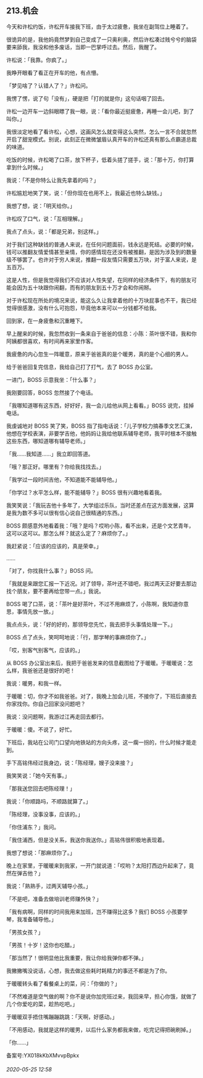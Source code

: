 ## 213.机会
今天和许松约饭，许松开车接我下班，由于太过疲惫，我坐在副驾位上睡着了。


很诡异的是，我他妈竟然梦到自己变成了一只奥利奥，然后许松凑过贱兮兮的脑袋要来舔我，我没和他多废话，当即一巴掌呼过去。然后，我醒了。


许松说：「我靠。你疯了。」


我睁开眼看了看正在开车的他，有点懵。


「梦见啥了？认错人了？」许松问。


我愣了愣，说了句「没有」，硬是把「打的就是你」这句话咽了回去。


许松一边开车一边斜眼瞟了我一眼，说：「看你最近挺疲惫，再睡一会儿吧，到了叫你。」


我很淡定地看了看许松，心想，这画风怎么就变得这么突然，怎么一言不合就忽然开启了甜宠模式。别说，此刻正在微微皱眉认真开车的许松还真有那么点霸道总裁的味道。


吃饭的时候，许松喝了口茶，放下杯子，低着头搓了搓手，说：「那十万，你打算拿到什么时候。」


我说：「不是你特么让我先拿着的吗？」


许松尴尬地笑了笑，说：「但你现在也用不上，我最近也特么缺钱。」


我想了想，说：「明天给你。」


许松叹了口气，说：「互相理解。」


我点了点头，说：「都是兄弟，别这样。」


对于我们这种缺钱的普通人来说，在任何问题面前，钱永远是死结。必要的时候，钱可以推翻友情爱情甚至亲情，你的感情现在还没有被推翻，是因为涉及到的数量级不够罢了。也许对于穷人来说，推翻一段友情只需要五万块，对于富人来说，是五百万。


这是人性，但是我觉得我们不应该对人性失望，在同样的经济条件下，有的朋友可能会因为五十块跟你闹翻，而有的朋友到五十万才会和你闹掰。


对于许松现在所处的境况来说，能这么久让我拿着他的十万块屁事也不干，我已经觉得很感激，没有什么可抱怨，毕竟他本来可以一分钱都不给我。


回到家，在一身疲惫和沉重睡下。


早上醒来的时候，我忽然收到一条来自于爸爸的信息：小陈：茶叶很不错，我和你阿姨都很喜欢，有时间再来家里作客。


我疲惫的内心忽生一阵暖意，原来于爸爸真的是个暖男，真的是个心细的男人。


给于爸爸回复完信息，我给自己打了打气，去了 BOSS 办公室。


一进门，BOSS 示意我坐：「什么事？」


我刚要回答，BOSS 忽然接了个电话。


「我哪知道哪有这东西，好好好，我一会儿给他从网上看看。」BOSS 说完，挂掉电话。


我虔诚地对 BOSS 笑了笑，BOSS 指了指电话说：「儿子学校力搞春季文艺汇演，他想在学校表演，非要学吉他，他妈妈让我给他联系辅导老师，我平时根本不接触这些东西，哪知道哪有辅导老师。」


「我……我知道……」我立即回答道。


「哦？那正好。哪里有？你给我找找去。」


「我学过一段时间吉他，不知道能不能辅导他。」


「你学过？水平怎么样，能不能辅导？」BOSS 很有兴趣地看着我。


我笑笑说：「我玩吉他十多年了，大学组过乐队，当时还差点在这方面发展，这算是我为数不多可以很有信心说自己很精通的东西。」


BOSS 颇感意外地看着我：「哦？是吗？哎哟小陈，看不出来，还是个文艺青年，这可以这可以。那怎么样？就这么定了？麻烦你了。」


我赶紧说：「应该的应该的，真是荣幸。」


……


「对了，你找我什么事？」BOSS 问。


「我就是来跟您汇报一下近况。对了领导，茶叶还不错吧，我过两天正好要去那边找个朋友，要不要再给您带一点。」我说。


BOSS 喝了口茶，说：「茶叶是好茶叶，不过不用麻烦了，小陈啊，我知道你意思，事情先放一放。」


我点点头，说：「好的好的，那领导您先忙，我去把手头事情处理一下。」


BOSS 点了点头，笑呵呵地说：「行，那学琴的事麻烦你了。」


「哎，别客气别客气，应该的。」


从 BOSS 办公室出来后，我把于爸爸发来的信息截图给了于暖暖。于暖暖说：怎么样，我爸爸还是很好的吧！


我说：暖男，和我一样。


于暖暖：切，你才不如我爸爸。对了，我晚上加会儿班，不接你了，下班后直接去你家找你。你自己回家没问题吧？


我说：没问题啊，我游过江再走回去都行。


于暖暖：傻。不说了，好忙。


下班后，我站在公司门口望向地铁站的方向头疼，这一瘸一拐的，什么时候才能走到。


手下高铭伟经过我身边，说：「陈经理，嫂子没来接？」


我笑笑说：「她今天有事。」


「那我送您回去吧陈经理！」


我说：「你顺路吗，不顺路就算了。」


「陈经理，没事没事，应该的。」


「你住浦东？」我问。


「我住浦西，但是没关系，我送你我送你。」高铭伟很积极地表现着。


我想了想说：「那麻烦你了。」


晚上在家里，于暖暖来到我家，一开门就说道：「哎哟？太阳打西边升起来了，竟然在弹吉他？」


我说：「熟熟手，过两天辅导小孩。」


「不是吧，准备去做培训老师赚外快？」


「我有病啊，同样的时间我用来加班，岂不赚得比这多？我们 BOSS 小孩要学琴，我准备辅导他。」


「男孩女孩？」


「男孩！十岁！这你也吃醋。」


「那当然了！很明显他比我重要，我让你给我弹你都不弹。」


我撇撇嘴没说话，心想，我去做这些耗时耗精力的事还不都是为了你。


于暖暖转头看了看餐桌上的菜，问：「你做的？」


「不然难道是空气做的啊？你不是说你加完班过来，我回来早，担心你饿，就做了几个你爱吃的菜，趁热吃吧。」


于暖暖双手捂住嘴蹦蹦跳跳：「天啊，好感动。」


「不用感动，我就是这样的暖男，以后什么家务都我来做，吃完记得把碗刷掉。」


「你……」


备案号:YX018kKbXMvvpBpkx


###### 2020-05-25 12:58
